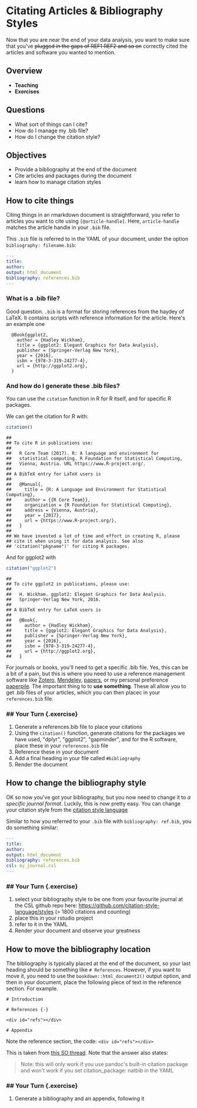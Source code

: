 # Citating Articles & Bibliography Styles

Now that you are near the end of your data analysis, you want to make sure that you've ~~plugged in the gaps of REF1 REF2 and so on~~ correctly cited the articles and software you wanted to mention.

## Overview

* **Teaching**
* **Exercises**

## Questions

* What sort of things can I cite?
* How do I manage my .bib file?
* How do I change the citation style?

## Objectives

* Provide a bibliography at the end of the document
* Cite articles and packages during the document
* learn how to manage citation styles

## How to cite things

Citing things in an rmarkdown document is straightforward, you refer to articles you want to cite using `[@article-handle]`. Here, `article-handle` matches the article handle in your `.bib` file.

This `.bib` file is referred to in the YAML of your document, under the option `bibliography: filename.bib`:

```YAML
---
title: 
author:
output: html_document
bibliography: references.bib
---
```

### What is a .bib file?

Good question. `.bib` is a format for storing references from the haydey of LaTeX. It contains scripts with reference information for the article. Here's an example one

```
  @Book{ggplot2,
    author = {Hadley Wickham},
    title = {ggplot2: Elegant Graphics for Data Analysis},
    publisher = {Springer-Verlag New York},
    year = {2016},
    isbn = {978-3-319-24277-4},
    url = {http://ggplot2.org},
  }
```

### And how do I generate these .bib files?

You can use the `citation` function in R for R itself, and for specific R packages.

We can get the citation for R with:


```r
citation()
```

```
## 
## To cite R in publications use:
## 
##   R Core Team (2017). R: A language and environment for
##   statistical computing. R Foundation for Statistical Computing,
##   Vienna, Austria. URL https://www.R-project.org/.
## 
## A BibTeX entry for LaTeX users is
## 
##   @Manual{,
##     title = {R: A Language and Environment for Statistical Computing},
##     author = {{R Core Team}},
##     organization = {R Foundation for Statistical Computing},
##     address = {Vienna, Austria},
##     year = {2017},
##     url = {https://www.R-project.org/},
##   }
## 
## We have invested a lot of time and effort in creating R, please
## cite it when using it for data analysis. See also
## 'citation("pkgname")' for citing R packages.
```

And for ggplot2 with


```r
citation("ggplot2")
```

```
## 
## To cite ggplot2 in publications, please use:
## 
##   H. Wickham. ggplot2: Elegant Graphics for Data Analysis.
##   Springer-Verlag New York, 2016.
## 
## A BibTeX entry for LaTeX users is
## 
##   @Book{,
##     author = {Hadley Wickham},
##     title = {ggplot2: Elegant Graphics for Data Analysis},
##     publisher = {Springer-Verlag New York},
##     year = {2016},
##     isbn = {978-3-319-24277-4},
##     url = {http://ggplot2.org},
##   }
```

For journals or books, you'll need to get a specific .bib file. Yes, this can be a bit of a pain, but this is where you need to use a reference management software like [Zotero](https://www.zotero.org/), [Mendeley](https://www.mendeley.com/download-desktop/), [papers](https://www.papersapp.com/), or my personal preference [paperpile](https://paperpile.com/). The important thing to to **use something**. These all allow you to get .bib files of your articles, which you can then placec in your `references.bib` file.
  
### ## Your Turn {.exercise}

1. Generate a references.bib file to place your citations
1. Using the `citation()` function, generate citations for the packages we have used, "dplyr", "ggplot2", "gapminder", and for the R software, place these in your `references.bib` file
1. Reference these in your document
1. Add a final heading in your file called `#bibliography`
1. Render the document

## How to change the bibliography style

OK so now you've got your bibliography, but you now need to change it to _a specific journal format_. Luckily, this is now pretty easy. You can change your citation style from the [citation style language](https://citationstyles.org/)

Similar to how you referred to your `.bib` file with `bibliography: ref.bib`, you do something similar:

```YAML
---
title:
author:
output: html_document
bibliography: references.bib
csl: my_journal.csl
---
```

### ## Your Turn {.exercise}

1. select your bibliography style to be one from your favourite journal at the CSL github repo here: https://github.com/citation-style-language/styles (> 1800 citations and counting)
1. place this in your rstudio project
1. refer to it in the YAML
1. Render your document and observe your greatness

## How to move the bibliography location

The bibliography is typically placed at the end of the document, so your last heading should be something like `# References`. However, if you want to move it, you need to use the `bookdown::html_document2()` output option, and then in your document, place the following piece of text in the reference section. For example.

```
# Introduction

# References {-}

<div id="refs"></div>

# Appendix
```

Note the reference section, the code: `<div id="refs"></div>`


This is taken from [this SO thread](https://stackoverflow.com/questions/51335125/adding-figures-and-tables-after-bibliography-in-rmarkdown?noredirect=1&lq=1). Note that the answer also states: 

> Note: this will only work if you use pandoc's built-in citation package and won't work if you set citation_package: natbib in the YAML

### ## Your Turn {.exercise}

1. Generate a bibliography and an appendix, following it
